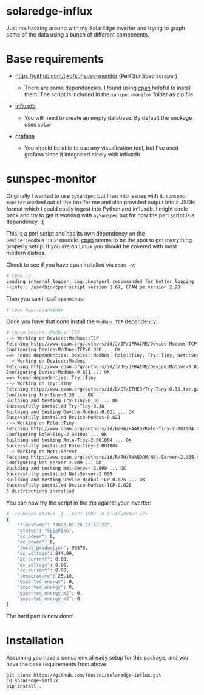 # solaredge-influx

Just me hacking around with my SolarEdge inverter and trying to graph some of the data using a bunch of different 
components.

# Base requirements

- https://github.com/tjko/sunspec-monitor (Perl SunSpec scraper)
    - There are some dependencies. I found using [cpan](https://www.cpan.org/modules/INSTALL.html) helpful to install
      them. The script is included in the `sunspec-monitor` folder as zip file.

- [influxdb](https://docs.influxdata.com/influxdb/v1.8/introduction/install/)
    - You will need to create an empty database. By default the package uses `solar`
    
- [grafana](https://grafana.com/docs/grafana/latest/)
    - You should be able to use any visualization tool, but I've used grafana since it integrated nicely
      with influxdb



# sunspec-monitor

Originally I wanted to use `pySunSpec` but I ran into issues with it. `sunspec-monitor` worked out of the box for me
and also provided output into a JSON format which I could easily ingest into Python and influxdb. I might circle back
and try to get it working with `pySunSpec` but for now the perl script is a dependency. :(

This is a perl script and has its own dependency on the `Device::Modbus::TCP` module. [cpan](https://www.cpan.org/modules/INSTALL.html)
seems to be the spot to get everything properly setup. If you are on Linux you should be covered with most modern distros.

Check to see if you have cpan installed via `cpan -v`:

```bash
# cpan -v
Loading internal logger. Log::Log4perl recommended for better logging
>(info): /usr/bin/cpan script version 1.67, CPAN.pm version 2.20
```

Then you can install `cpanminus`:

```bash
# cpan App::cpanminus
```

Once you have that done install the `Modbus:TCP` dependency:

```bash
# cpanm Device::Modbus::TCP
--> Working on Device::Modbus::TCP
Fetching http://www.cpan.org/authors/id/J/JF/JFRAIRE/Device-Modbus-TCP-0.026.tar.gz ... OK
Configuring Device-Modbus-TCP-0.026 ... OK
==> Found dependencies: Device::Modbus, Role::Tiny, Try::Tiny, Net::Server
--> Working on Device::Modbus
Fetching http://www.cpan.org/authors/id/J/JF/JFRAIRE/Device-Modbus-0.021.tar.gz ... OK
Configuring Device-Modbus-0.021 ... OK
==> Found dependencies: Try::Tiny
--> Working on Try::Tiny
Fetching http://www.cpan.org/authors/id/E/ET/ETHER/Try-Tiny-0.30.tar.gz ... OK
Configuring Try-Tiny-0.30 ... OK
Building and testing Try-Tiny-0.30 ... OK
Successfully installed Try-Tiny-0.30
Building and testing Device-Modbus-0.021 ... OK
Successfully installed Device-Modbus-0.021
--> Working on Role::Tiny
Fetching http://www.cpan.org/authors/id/H/HA/HAARG/Role-Tiny-2.001004.tar.gz ... OK
Configuring Role-Tiny-2.001004 ... OK
Building and testing Role-Tiny-2.001004 ... OK
Successfully installed Role-Tiny-2.001004
--> Working on Net::Server
Fetching http://www.cpan.org/authors/id/R/RH/RHANDOM/Net-Server-2.009.tar.gz ... OK
Configuring Net-Server-2.009 ... OK
Building and testing Net-Server-2.009 ... OK
Successfully installed Net-Server-2.009
Building and testing Device-Modbus-TCP-0.026 ... OK
Successfully installed Device-Modbus-TCP-0.026
5 distributions installed
```

You can now try the script in the zip against your inverter:

```bash
# ./sunspec-status -j --port 1502 -m 0 <Inverter IP>
{
	"timestamp": "2020-07-26 22:55:22",
	"status": "SLEEPING",
	"ac_power": 0,
	"dc_power": 0,
	"total_production": 96579,
	"ac_voltage": 244.90,
	"ac_current": 0.00,
	"dc_voltage": 0.00,
	"dc_current": 0.00,
	"temperature": 25.18,
	"exported_energy": 0,
	"imported_energy": 0,
	"exported_energy_m2": 0,
	"imported_energy_m2": 0
}
```

The hard part is now done!


# Installation

Assuming you have a conda env already setup for this package, and you have the base requirements from above.

```bash
git clone https://github.com/fdosani/solaredge-influx.git
cd solaredge-influx
pip install .
```